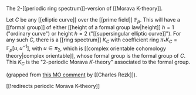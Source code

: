 

The 2-[[periodic ring spectrum]]-version of [[Morava K-theory]].

Let $C$ be any [[elliptic curve]] over the [[prime field]] $\mathbb{F}_p$.  This will have a [[formal group]] of either [[height of a formal group law|height]] $h=1$ ("ordinary curve") or height $h=2$ ("[[supersingular elliptic curve]]").  For any such $C$, there is a [[ring spectrum]] $K_C$ with coefficient ring $\pi_* K_C=\mathbb{F}_p[u,u^{-1}]$, with $u\in \pi_2$, which is [[complex orientable cohomology theory|complex orientable]], whose formal group is the formal group of $C$. This $K_C$ is the "2-periodic Morava $K$-theory" associated to the formal group. 

(grapped from [this MO comment](http://mathoverflow.net/a/201436/381) by [[Charles Rezk]]).

[[!redirects periodic Morava K-theory]]
